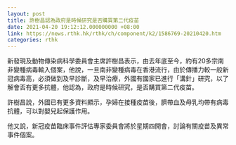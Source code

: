 ```yaml
---
layout: post
title: 許樹昌認為政府是時候研究是否購買第二代疫苗
date: 2021-04-20 19:12:12.000000000 +08:00
link: https://news.rthk.hk/rthk/ch/component/k2/1586769-20210420.htm
categories: rthk
---
```


新發現及動物傳染病科學委員會主席許樹昌表示，由去年底至今，約有20多宗南非變種病毒輸入個案，他說，一旦南非變種病毒在香港流行，由於傳播力較一般新冠病毒高，必須做到及早診斷，及早治療，外國有國家已進行「溝針」研究，以了解會否有更多抗體，他認為，政府是時候研究，是否購買第二代疫苗。

許樹昌說，外國已有更多資料顯示，孕婦在接種疫苗後，臍帶血及母乳均帶有病毒抗體，可以對嬰兒起保護作用。

他又說，新冠疫苗臨床事件評估專家委員會將於星期四開會，討論有關疫苗及異常事件個案。
